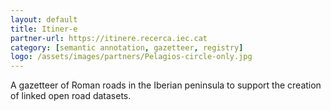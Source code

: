 ```yaml
---
layout: default
title: Itiner-e
partner-url: https://itinere.recerca.iec.cat
category: [semantic annotation, gazetteer, registry]
logo: /assets/images/partners/Pelagios-circle-only.jpg
---
```


A gazetteer of Roman roads in the Iberian peninsula to support the creation of linked open road datasets.
